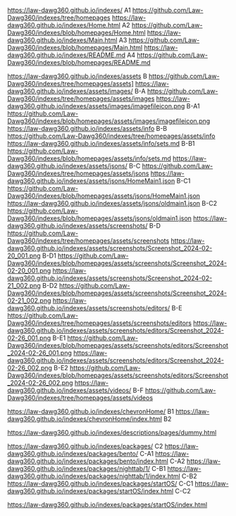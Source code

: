 https://law-dawg360.github.io/indexes/    A1    https://github.com/Law-Dawg360/indexes/tree/homepages
https://law-dawg360.github.io/indexes/Home.html    A2    https://github.com/Law-Dawg360/indexes/blob/homepages/Home.html
https://law-dawg360.github.io/indexes/Main.html    A3    https://github.com/Law-Dawg360/indexes/blob/homepages/Main.html
https://law-dawg360.github.io/indexes/README.md    A4    https://github.com/Law-Dawg360/indexes/blob/homepages/README.md

https://law-dawg360.github.io/indexes/assets    B    https://github.com/Law-Dawg360/indexes/tree/homepages/assets]
https://law-dawg360.github.io/indexes/assets/images/    B-A    https://github.com/Law-Dawg360/indexes/tree/homepages/assets/images
https://law-dawg360.github.io/indexes/assets/images/imagefileicon.png    B-A1    https://github.com/Law-Dawg360/indexes/blob/homepages/assets/images/imagefileicon.png
https://law-dawg360.github.io/indexes/assets/info    B-B    https://github.com/Law-Dawg360/indexes/tree/homepages/assets/info
https://law-dawg360.github.io/indexes/assets/info/sets.md    B-B1    https://github.com/Law-Dawg360/indexes/blob/homepages/assets/info/sets.md
https://law-dawg360.github.io/indexes/assets/jsons/    B-C    https://github.com/Law-Dawg360/indexes/tree/homepages/assets/jsons
https://law-dawg360.github.io/indexes/assets/jsons/HomeMain1.json    B-C1    https://github.com/Law-Dawg360/indexes/blob/homepages/assets/jsons/HomeMain1.json
https://law-dawg360.github.io/indexes/assets/jsons/oldmain1.json    B-C2    https://github.com/Law-Dawg360/indexes/blob/homepages/assets/jsons/oldmain1.json
https://law-dawg360.github.io/indexes/assets/screenshots/    B-D    https://github.com/Law-Dawg360/indexes/tree/homepages/assets/screenshots
https://law-dawg360.github.io/indexes/assets/screenshots/Screenshot_2024-02-20_001.png    B-D1    https://github.com/Law-Dawg360/indexes/blob/homepages/assets/screenshots/Screenshot_2024-02-20_001.png
https://law-dawg360.github.io/indexes/assets/screenshots/Screenshot_2024-02-21_002.png    B-D2    https://github.com/Law-Dawg360/indexes/blob/homepages/assets/screenshots/Screenshot_2024-02-21_002.png
https://law-dawg360.github.io/indexes/assets/screenshots/editors/    B-E    https://github.com/Law-Dawg360/indexes/tree/homepages/assets/screenshots/editors
https://law-dawg360.github.io/indexes/assets/screenshots/editors/Screenshot_2024-02-26_001.png    B-E1    https://github.com/Law-Dawg360/indexes/blob/homepages/assets/screenshots/editors/Screenshot_2024-02-26_001.png
https://law-dawg360.github.io/indexes/assets/screenshots/editors/Screenshot_2024-02-26_002.png    B-E2    https://github.com/Law-Dawg360/indexes/blob/homepages/assets/screenshots/editors/Screenshot_2024-02-26_002.png
https://law-dawg360.github.io/indexes/assets/videos/    B-F    https://github.com/Law-Dawg360/indexes/tree/homepages/assets/videos

https://law-dawg360.github.io/indexes/chevronHome/    B1
https://law-dawg360.github.io/indexes/chevronHome/index.html    B2

https://law-dawg360.github.io/indexes/descriptions/pages/dummy.html

https://law-dawg360.github.io/indexes/packages/    C2
https://law-dawg360.github.io/indexes/packages/bento/    C-A1
https://law-dawg360.github.io/indexes/packages/bento/index.html    C-A2
https://law-dawg360.github.io/indexes/packages/nighttab/1/    C-B1
https://law-dawg360.github.io/indexes/packages/nighttab/1/index.html    C-B2
https://law-dawg360.github.io/indexes/packages/startOS/    C-C1
https://law-dawg360.github.io/indexes/packages/startOS/index.html    C-C2

https://law-dawg360.github.io/indexes/packages/startOS/index.html
